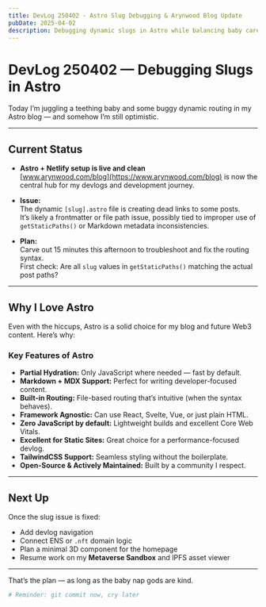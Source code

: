 ```yaml
---
title: DevLog 250402 - Astro Slug Debugging & Arynwood Blog Update
pubDate: 2025-04-02
description: Debugging dynamic slugs in Astro while balancing baby care. Key features of Astro noted.
---
```


# DevLog 250402 — Debugging Slugs in Astro

Today I’m juggling a teething baby and some buggy dynamic routing in my Astro blog — and somehow I’m still optimistic.

---

## Current Status

- **Astro + Netlify setup is live and clean**  
  [www.arynwood.com/blog](https://www.arynwood.com/blog) is now the central hub for my devlogs and development journey.

- **Issue:**  
  The dynamic `[slug].astro` file is creating dead links to some posts.  
  It’s likely a frontmatter or file path issue, possibly tied to improper use of `getStaticPaths()` or Markdown metadata inconsistencies.

- **Plan:**  
  Carve out 15 minutes this afternoon to troubleshoot and fix the routing syntax.  
  First check: Are all `slug` values in `getStaticPaths()` matching the actual post paths?

---

## Why I Love Astro

Even with the hiccups, Astro is a solid choice for my blog and future Web3 content. Here’s why:

### **Key Features of Astro**
- **Partial Hydration:** Only JavaScript where needed — fast by default.
- **Markdown + MDX Support:** Perfect for writing developer-focused content.
- **Built-in Routing:** File-based routing that’s intuitive (when the syntax behaves).
- **Framework Agnostic:** Can use React, Svelte, Vue, or just plain HTML.
- **Zero JavaScript by default:** Lightweight builds and excellent Core Web Vitals.
- **Excellent for Static Sites:** Great choice for a performance-focused devlog.
- **TailwindCSS Support:** Seamless styling without the boilerplate.
- **Open-Source & Actively Maintained:** Built by a community I respect.

---

## Next Up

Once the slug issue is fixed:
- Add devlog navigation
- Connect ENS or `.nft` domain logic
- Plan a minimal 3D component for the homepage  
- Resume work on my **Metaverse Sandbox** and IPFS asset viewer

---

That’s the plan — as long as the baby nap gods are kind.

```bash
# Reminder: git commit now, cry later
```